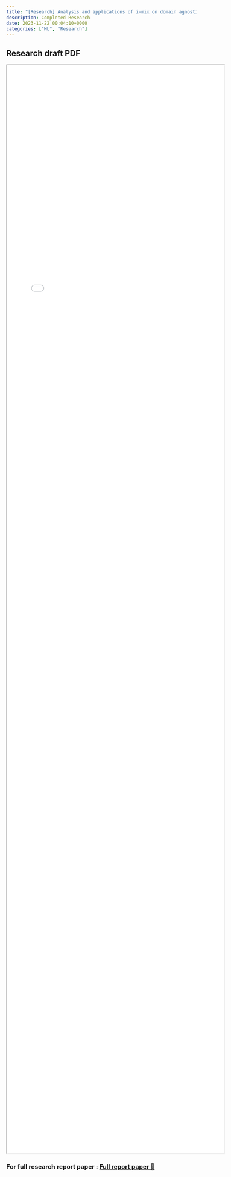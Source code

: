 ```yaml
---
title: "[Research] Analysis and applications of i-mix on domain agnostic environment" 
description: Completed Research
date: 2023-11-22 00:04:10+0000
categories: ["ML", "Research"]
---
```



## Research draft PDF

<iframe src= Analysis_and_applications_of_i-mix_on_domain_agnostic_environment_(Research).pdf#toolbar=0&navpanes=0 style="display:block; width:60vw; height: 72vh"></iframe>


### **For full research report paper : [Full report paper 📄](./Analysis_and_applications_of_i-mix_on_domain_agnostic_environment_(Research).pdf)**

